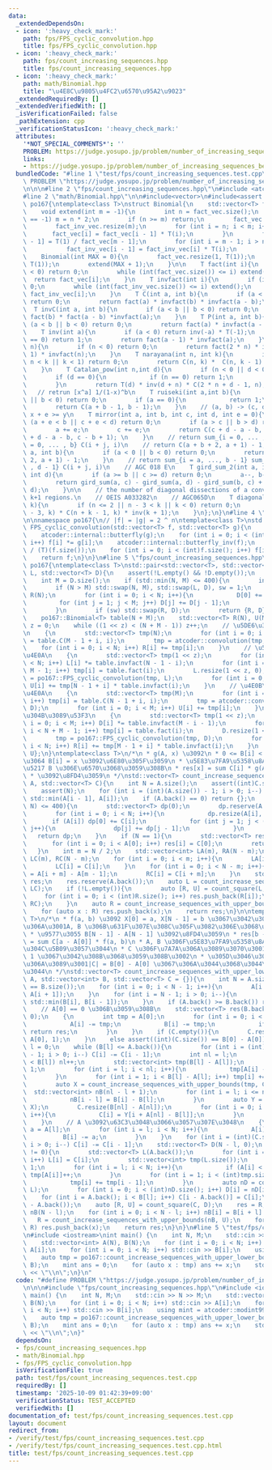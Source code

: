 ```yaml
---
data:
  _extendedDependsOn:
  - icon: ':heavy_check_mark:'
    path: fps/FPS_cyclic_convolution.hpp
    title: fps/FPS_cyclic_convolution.hpp
  - icon: ':heavy_check_mark:'
    path: fps/count_increasing_sequences.hpp
    title: fps/count_increasing_sequences.hpp
  - icon: ':heavy_check_mark:'
    path: math/Binomial.hpp
    title: "\u4E8C\u9805\u4FC2\u6570\u95A2\u9023"
  _extendedRequiredBy: []
  _extendedVerifiedWith: []
  _isVerificationFailed: false
  _pathExtension: cpp
  _verificationStatusIcon: ':heavy_check_mark:'
  attributes:
    '*NOT_SPECIAL_COMMENTS*': ''
    PROBLEM: https://judge.yosupo.jp/problem/number_of_increasing_sequences_between_two_sequences
    links:
    - https://judge.yosupo.jp/problem/number_of_increasing_sequences_between_two_sequences
  bundledCode: "#line 1 \"test/fps/count_increasing_sequences.test.cpp\"\n#define\
    \ PROBLEM \"https://judge.yosupo.jp/problem/number_of_increasing_sequences_between_two_sequences\"\
    \n\n\n#line 2 \"fps/count_increasing_sequences.hpp\"\n#include <atcoder/convolution>\n\
    #line 2 \"math/Binomial.hpp\"\n\n#include<vector>\n#include<assert.h>\n\nnamespace\
    \ po167{\ntemplate<class T>\nstruct Binomial{\n    std::vector<T> fact_vec, fact_inv_vec;\n\
    \    void extend(int m = -1){\n        int n = fact_vec.size();\n        if (m\
    \ == -1) m = n * 2;\n        if (n >= m) return;\n        fact_vec.resize(m);\n\
    \        fact_inv_vec.resize(m);\n        for (int i = n; i < m; i++){\n     \
    \       fact_vec[i] = fact_vec[i - 1] * T(i);\n        }\n        fact_inv_vec[m\
    \ - 1] = T(1) / fact_vec[m - 1];\n        for (int i = m - 1; i > n; i--){\n \
    \           fact_inv_vec[i - 1] = fact_inv_vec[i] * T(i);\n        }\n    }\n\
    \    Binomial(int MAX = 0){\n        fact_vec.resize(1, T(1));\n        fact_inv_vec.resize(1,\
    \ T(1));\n        extend(MAX + 1);\n    }\n\n    T fact(int i){\n        if (i\
    \ < 0) return 0;\n        while (int(fact_vec.size()) <= i) extend();\n      \
    \  return fact_vec[i];\n    }\n    T invfact(int i){\n        if (i < 0) return\
    \ 0;\n        while (int(fact_inv_vec.size()) <= i) extend();\n        return\
    \ fact_inv_vec[i];\n    }\n    T C(int a, int b){\n        if (a < b || b < 0)\
    \ return 0;\n        return fact(a) * invfact(b) * invfact(a - b);\n    }\n  \
    \  T invC(int a, int b){\n        if (a < b || b < 0) return 0;\n        return\
    \ fact(b) * fact(a - b) *invfact(a);\n    }\n    T P(int a, int b){\n        if\
    \ (a < b || b < 0) return 0;\n        return fact(a) * invfact(a - b);\n    }\n\
    \    T inv(int a){\n        if (a < 0) return inv(-a) * T(-1);\n        if (a\
    \ == 0) return 1;\n        return fact(a - 1) * invfact(a);\n    }\n    T Catalan(int\
    \ n){\n        if (n < 0) return 0;\n        return fact(2 * n) * invfact(n +\
    \ 1) * invfact(n);\n    }\n    T narayana(int n, int k){\n        if (n <= 0 ||\
    \ n < k || k < 1) return 0;\n        return C(n, k) *  C(n, k - 1) * inv(n);\n\
    \    }\n    T Catalan_pow(int n,int d){\n        if (n < 0 || d < 0) return 0;\n\
    \        if (d == 0){\n            if (n == 0) return 1;\n            return 0;\n\
    \        }\n        return T(d) * inv(d + n) * C(2 * n + d - 1, n);\n    }\n \
    \   // retrun [x^a] 1/(1-x)^b\n    T ruiseki(int a,int b){\n        if (a < 0\
    \ || b < 0) return 0;\n        if (a == 0){\n            return 1;\n        }\n\
    \        return C(a + b - 1, b - 1);\n    }\n    // (a, b) -> (c, d)\n    // always\
    \ x + e >= y\n    T mirror(int a, int b, int c, int d, int e = 0){\n        if\
    \ (a + e < b || c + e < d) return 0;\n        if (a > c || b > d) return 0;\n\
    \        a += e;\n        c += e;\n        return C(c + d - a - b, c - a) - C(c\
    \ + d - a - b, c - b + 1); \n    }\n    // return sum_{i = 0, ... , a} sum_{j\
    \ = 0, ... , b} C(i + j, i)\n    // return C(a + b + 2, a + 1) - 1;\n    T gird_sum(int\
    \ a, int b){\n        if (a < 0 || b < 0) return 0;\n        return C(a + b +\
    \ 2, a + 1) - 1;\n    }\n    // return sum_{i = a, ..., b - 1} sum_{j = c, ...\
    \ , d - 1} C(i + j, i)\n    // AGC 018 E\n    T gird_sum_2(int a, int b, int c,\
    \ int d){\n        if (a >= b || c >= d) return 0;\n        a--, b--, c--, d--;\n\
    \        return gird_sum(a, c) - gird_sum(a, d) - gird_sum(b, c) + gird_sum(b,\
    \ d);\n    }\n\n    // the number of diagonal dissections of a convex n-gon into\
    \ k+1 regions.\n    // OEIS A033282\n    // AGC065D\n    T diagonal(int n, int\
    \ k){\n        if (n <= 2 || n - 3 < k || k < 0) return 0;\n        return C(n\
    \ - 3, k) * C(n + k - 1, k) * inv(k + 1);\n    }\n};\n}\n#line 4 \"fps/FPS_cyclic_convolution.hpp\"\
    \n\nnamespace po167{\n// |f| = |g| = 2 ^ n\ntemplate<class T>\nstd::vector<T>\
    \ FPS_cyclic_convolution(std::vector<T> f, std::vector<T> g){\n    atcoder::internal::butterfly(f);\n\
    \    atcoder::internal::butterfly(g);\n    for (int i = 0; i < (int)f.size();\
    \ i++) f[i] *= g[i];\n    atcoder::internal::butterfly_inv(f);\n    T iz = (T)(1)\
    \ / (T)(f.size());\n    for (int i = 0; i < (int)f.size(); i++) f[i] *= iz;\n\
    \    return f;\n}\n}\n#line 5 \"fps/count_increasing_sequences.hpp\"\nnamespace\
    \ po167{\ntemplate<class T>\nstd::pair<std::vector<T>, std::vector<T>> count_square(std::vector<T>\
    \ L, std::vector<T> D){\n    assert(!L.empty() && !D.empty());\n    int N = L.size();\n\
    \    int M = D.size();\n    if (std::min(N, M) <= 400){\n        int sw = 0;\n\
    \        if (N > M) std::swap(N, M), std::swap(L, D), sw = 1;\n        std::vector<T>\
    \ R(N);\n        for (int i = 0; i < N; i++){\n            D[0] += L[i];\n   \
    \         for (int j = 1; j < M; j++) D[j] += D[j - 1];\n            R[i] = D.back();\n\
    \        }\n        if (sw) std::swap(R, D);\n        return {R, D};\n    }\n\
    \    po167::Binomial<T> table(N + M);\n    std::vector<T> R(N), U(M);\n    int\
    \ z = 0;\n    while ((1 << z) < (N + M - 1)) z++;\n    // \u5DE6\u304B\u3089\u53F3\
    \n    {\n        std::vector<T> tmp(N);\n        for (int i = 0; i < N; i++) tmp[i]\
    \ = table.C(M - 1 + i, i);\n        tmp = atcoder::convolution(tmp, L);\n    \
    \    for (int i = 0; i < N; i++) R[i] += tmp[i];\n    }\n    // \u5DE6\u304B\u3089\
    \u4E0A\n    {\n        std::vector<T> tmp(1 << z);\n        for (int i = 0; i\
    \ < N; i++) L[i] *= table.invfact(N - 1 - i);\n        for (int i = 0; i < N +\
    \ M - 1; i++) tmp[i] = table.fact(i);\n        L.resize(1 << z, 0);\n        tmp\
    \ = po167::FPS_cyclic_convolution(tmp, L);\n        for (int i = 0; i < M; i++)\
    \ U[i] += tmp[N - 1 + i] * table.invfact(i);\n    }\n    // \u4E0B\u304B\u3089\
    \u4E0A\n    {\n        std::vector<T> tmp(M);\n        for (int i = 0; i < M;\
    \ i++) tmp[i] = table.C(N - 1 + i, i);\n        tmp = atcoder::convolution(tmp,\
    \ D);\n        for (int i = 0; i < M; i++) U[i] += tmp[i];\n    }\n    // \u4E0B\
    \u304B\u3089\u53F3\n    {\n        std::vector<T> tmp(1 << z);\n        for (int\
    \ i = 0; i < M; i++) D[i] *= table.invfact(M - i - 1);\n        for (int i = 0;\
    \ i < N + M - 1; i++) tmp[i] = table.fact(i);\n        D.resize(1 << z, 0);\n\
    \        tmp = po167::FPS_cyclic_convolution(tmp, D);\n        for (int i = 0;\
    \ i < N; i++) R[i] += tmp[M - 1 + i] * table.invfact(i);\n    }\n    return {R,\
    \ U};\n}\ntemplate<class T>\n/*\n * g(A, x) \u3092\n * 0 <= B[i] < A[i] \u304B\
    \u3064 B[i] = x \u3092\u6E80\u305F\u3059\n * \u5E83\u7FA9\u5358\u8ABF\u5897\u52A0\
    \u5217 B \u306E\u6570\u3068\u3059\u308B\n * res[x] = sum C[i] * g(A[i:N], x)\n\
    \ * \u3092\u8FD4\u3059\n */\nstd::vector<T> count_increase_sequences_with_upper_bounds(std::vector<int>\
    \ A, std::vector<T> C){\n    int N = A.size();\n    assert((int)C.size() == N);\n\
    \    assert(N);\n    for (int i = (int)(A.size()) - 1; i > 0; i--) A[i - 1] =\
    \ std::min(A[i - 1], A[i]);\n    if (A.back() == 0) return {};\n    if (std::min(A.back(),\
    \ N) <= 400){\n        std::vector<T> dp(0);\n        dp.reserve(A.back());\n\
    \        for (int i = 0; i < N; i++){\n            dp.resize(A[i], 0);\n     \
    \       if (A[i]) dp[0] += C[i];\n            for (int j = 1; j < (int)dp.size();\
    \ j++){\n                dp[j] += dp[j - 1];\n            }\n        }\n     \
    \   return dp;\n    }\n    if (N == 1){\n        std::vector<T> res(A[0]);\n \
    \       for (int i = 0; i < A[0]; i++) res[i] = C[0];\n        return res;\n \
    \   }\n    int m = N / 2;\n    std::vector<int> LA(m), RA(N - m);\n    std::vector<T>\
    \ LC(m), RC(N - m);\n    for (int i = 0; i < m; i++){\n        LA[i] = A[i];\n\
    \        LC[i] = C[i];\n    }\n    for (int i = 0; i < N - m; i++){\n        RA[i]\
    \ = A[i + m] - A[m - 1];\n        RC[i] = C[i + m];\n    }\n    std::vector<T>\
    \ res;\n    res.reserve(A.back());\n    auto L = count_increase_sequences_with_upper_bounds(LA,\
    \ LC);\n    if (!L.empty()){\n        auto [R, U] = count_square(L, RC);\n   \
    \     for (int i = 0; i < (int)R.size(); i++) res.push_back(R[i]);\n        std::swap(U,\
    \ RC);\n    }\n    auto R = count_increase_sequences_with_upper_bounds(RA, RC);\n\
    \    for (auto x : R) res.push_back(x);\n    return res;\n}\n\ntemplate<class\
    \ T>\n/*\n * f(a, b) \u3092 X[0] = a, X[N - 1] = b \u3067\u3042\u308B\u3088\u3046\
    \u306A\u3001A, B \u306B\u631F\u307E\u308C\u305F\u3082\u306E\u3068\u3059\u308B\n\
    \ * \u9577\u3055 B[N - 1] - A[N - 1] \u3092\u8FD4\u3059\n * res[b - A.back()]\
    \ = sum C[a - A[0]] * f(a, b)\n * A, B \u306F\u5E83\u7FA9\u5358\u8ABF\u5897\u52A0\
    \u304C\u5B09\u3057\u3044\n * C \u306F\u7A7A\u306A\u3089\u3070\u3001\u5168\u3066\
    \ 1 \u3067\u3042\u308B\u3068\u3059\u308B\u3002\n * \u305D\u3046\u3067\u306A\u3044\
    \u306A\u3089\u3001|C| = B[0] - A[0] \u3067\u306A\u3044\u3068\u3044\u3051\u306A\
    \u3044\n */\nstd::vector<T> count_increase_sequences_with_upper_lower_bounds(std::vector<int>\
    \ A, std::vector<int> B, std::vector<T> C = {}){\n    int N = A.size();\n    assert(A.size()\
    \ == B.size());\n    for (int i = 0; i < N - 1; i++){\n        A[i + 1] = std::max(A[i],\
    \ A[i + 1]);\n    }\n    for (int i = N - 1; i > 0; i--){\n        B[i - 1] =\
    \ std::min(B[i], B[i - 1]);\n    }\n    if (A.back() >= B.back()) return {};\n\
    \    // A[0] == 0 \u306B\u3059\u308B\n    std::vector<T> res(B.back() - A.back(),\
    \ 0);\n    {\n        int tmp = A[0];\n        for (int i = 0; i < N; i++){\n\
    \            A[i] -= tmp;\n            B[i] -= tmp;\n            if (A[i] >= B[i])\
    \ return res;\n        }\n    }\n    if (C.empty()){\n        C.resize(B[0] -\
    \ A[0], 1);\n    }\n    else assert((int)(C.size()) == B[0] - A[0]);\n    int\
    \ l = 0;\n    while (B[l] <= A.back()){\n        for (int i = (int)(C.size())\
    \ - 1; i > 0; i--) C[i] -= C[i - 1];\n        int nl = l;\n        while (A[nl]\
    \ < B[l]) nl++;\n        std::vector<int> tmp(B[l] - A[l]);\n        tmp[0] =\
    \ 1;\n        for (int i = l; i < nl; i++){\n            tmp[A[i] - A[l]]++;\n\
    \        }\n        for (int i = 1; i < B[l] - A[l]; i++) tmp[i] += tmp[i - 1];\n\
    \        auto X = count_increase_sequences_with_upper_bounds(tmp, C);\n      \
    \  std::vector<int> nB(nl - l + 1);\n        for (int i = l; i <= nl; i++){\n\
    \            nB[i - l] = B[i] - B[l];\n        }\n        auto Y = count_increase_sequences_with_upper_bounds(nB,\
    \ X);\n        C.resize(B[nl] - A[nl]);\n        for (int i = 0; i < B[nl] - A[nl];\
    \ i++){\n            C[i] = Y[i + A[nl] - B[l]];\n        }\n        l = nl;\n\
    \    }\n    // A \u3092\u63C3\u3048\u3066\u3057\u307E\u3048\n    {\n        int\
    \ a = A[l];\n        for (int i = l; i < N; i++){\n            A[i] -= a;\n  \
    \          B[i] -= a;\n        }\n    }\n    for (int i = (int)(C.size()) - 1;\
    \ i > 0; i--) C[i] -= C[i - 1];\n    std::vector<T> D(N - l, 0);\n    if (A.back()\
    \ != 0){\n        std::vector<T> L(A.back());\n        for (int i = 0; i < (int)L.size();\
    \ i++) L[i] = C[i];\n        std::vector<int> tmp(L.size());\n        tmp[0] =\
    \ 1;\n        for (int i = l; i < N; i++){\n            if (A[i] < (int)tmp.size())\
    \ tmp[A[i]]++;\n        }\n        for (int i = 1; i < (int)tmp.size(); i++){\n\
    \            tmp[i] += tmp[i - 1];\n        }\n        auto nD = count_increase_sequences_with_upper_bounds(tmp,\
    \ L);\n        for (int i = 0; i < (int)nD.size(); i++) D[i] = nD[i];\n    }\n\
    \    for (int i = A.back(); i < B[l]; i++) C[i - A.back()] = C[i];\n    C.resize(B[l]\
    \ - A.back());\n    auto [R, U] = count_square(C, D);\n    res = R;\n    std::vector<int>\
    \ nB(N - l);\n    for (int i = 0; i < N - l; i++) nB[i] = B[i + l] - B[l];\n \
    \   R = count_increase_sequences_with_upper_bounds(nB, U);\n    for (auto x :\
    \ R) res.push_back(x);\n    return res;\n}\n}\n#line 5 \"test/fps/count_increasing_sequences.test.cpp\"\
    \n#include <iostream>\nint main() {\n    int N, M;\n    std::cin >> N >> M;\n\
    \    std::vector<int> A(N), B(N);\n    for (int i = 0; i < N; i++) std::cin >>\
    \ A[i];\n    for (int i = 0; i < N; i++) std::cin >> B[i];\n    using mint = atcoder::modint998244353;\n\
    \    auto tmp = po167::count_increase_sequences_with_upper_lower_bounds<mint>(A,\
    \ B);\n    mint ans = 0;\n    for (auto x : tmp) ans += x;\n    std::cout << ans.val()\
    \ << \"\\n\";\n}\n"
  code: "#define PROBLEM \"https://judge.yosupo.jp/problem/number_of_increasing_sequences_between_two_sequences\"\
    \n\n\n#include \"fps/count_increasing_sequences.hpp\"\n#include <iostream>\nint\
    \ main() {\n    int N, M;\n    std::cin >> N >> M;\n    std::vector<int> A(N),\
    \ B(N);\n    for (int i = 0; i < N; i++) std::cin >> A[i];\n    for (int i = 0;\
    \ i < N; i++) std::cin >> B[i];\n    using mint = atcoder::modint998244353;\n\
    \    auto tmp = po167::count_increase_sequences_with_upper_lower_bounds<mint>(A,\
    \ B);\n    mint ans = 0;\n    for (auto x : tmp) ans += x;\n    std::cout << ans.val()\
    \ << \"\\n\";\n}"
  dependsOn:
  - fps/count_increasing_sequences.hpp
  - math/Binomial.hpp
  - fps/FPS_cyclic_convolution.hpp
  isVerificationFile: true
  path: test/fps/count_increasing_sequences.test.cpp
  requiredBy: []
  timestamp: '2025-10-09 01:42:39+09:00'
  verificationStatus: TEST_ACCEPTED
  verifiedWith: []
documentation_of: test/fps/count_increasing_sequences.test.cpp
layout: document
redirect_from:
- /verify/test/fps/count_increasing_sequences.test.cpp
- /verify/test/fps/count_increasing_sequences.test.cpp.html
title: test/fps/count_increasing_sequences.test.cpp
---
```

